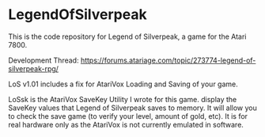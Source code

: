 # LegendOfSilverpeak
This is the code repository for Legend of Silverpeak, a game for the Atari 7800.

Development Thread:  https://forums.atariage.com/topic/273774-legend-of-silverpeak-rpg/

LoS v1.01 includes a fix for AtariVox Loading and Saving of your game.  

LoSsk is the AtariVox SaveKey Utility I wrote for this game.  display the SaveKey values that Legend of Silverpeak saves to memory.  It will allow you to check the save game (to verify your level, amount of gold, etc). It is for real hardware only as the AtariVox is not currently emulated in software.
